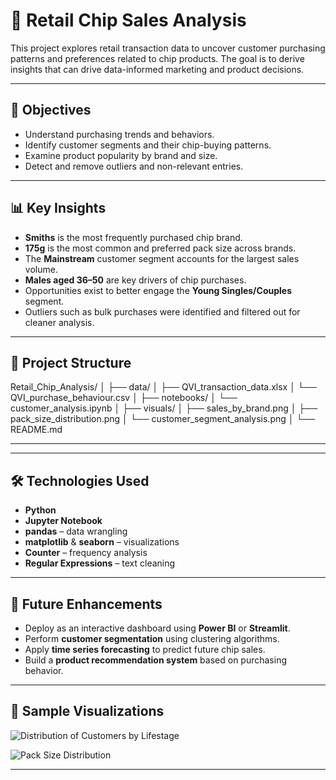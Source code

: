 # 🥔 Retail Chip Sales Analysis

This project explores retail transaction data to uncover customer purchasing patterns and preferences related to chip products. The goal is to derive insights that can drive data-informed marketing and product decisions.

---

## 📌 Objectives
- Understand purchasing trends and behaviors.
- Identify customer segments and their chip-buying patterns.
- Examine product popularity by brand and size.
- Detect and remove outliers and non-relevant entries.

---

## 📊 Key Insights
- **Smiths** is the most frequently purchased chip brand.
- **175g** is the most common and preferred pack size across brands.
- The **Mainstream** customer segment accounts for the largest sales volume.
- **Males aged 36–50** are key drivers of chip purchases.
- Opportunities exist to better engage the **Young Singles/Couples** segment.
- Outliers such as bulk purchases were identified and filtered out for cleaner analysis.

---

## 📂 Project Structure
Retail_Chip_Analysis/
│
├── data/
│ ├── QVI_transaction_data.xlsx
│ └── QVI_purchase_behaviour.csv
│
├── notebooks/
│ └── customer_analysis.ipynb
│
├── visuals/
│ ├── sales_by_brand.png
│ ├── pack_size_distribution.png
│ └── customer_segment_analysis.png
│
└── README.md

---


---

## 🛠️ Technologies Used
- **Python**
- **Jupyter Notebook**
- **pandas** – data wrangling
- **matplotlib** & **seaborn** – visualizations
- **Counter** – frequency analysis
- **Regular Expressions** – text cleaning

---

## 🚀 Future Enhancements
- Deploy as an interactive dashboard using **Power BI** or **Streamlit**.
- Perform **customer segmentation** using clustering algorithms.
- Apply **time series forecasting** to predict future chip sales.
- Build a **product recommendation system** based on purchasing behavior.

---

## 📸 Sample Visualizations

![Distribution of Customers by Lifestage](https://github.com/user-attachments/assets/470f074e-a19d-4d53-b8cb-88413e4efa57)

![Pack Size Distribution](https://github.com/user-attachments/assets/8bdb7555-6739-48d3-9c72-155461d1b3f2)


---


